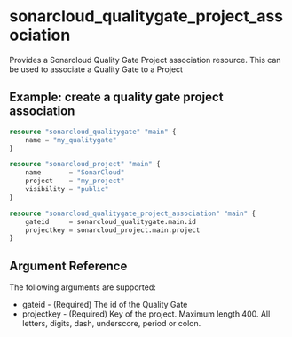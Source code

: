 # sonarcloud_qualitygate_project_association
Provides a Sonarcloud Quality Gate Project association resource. This can be used to associate a Quality Gate to a Project

## Example: create a quality gate project association
```terraform
resource "sonarcloud_qualitygate" "main" {
    name = "my_qualitygate"
}

resource "sonarcloud_project" "main" {
    name       = "SonarCloud"
    project    = "my_project"
    visibility = "public" 
}

resource "sonarcloud_qualitygate_project_association" "main" {
    gateid     = sonarcloud_qualitygate.main.id
    projectkey = sonarcloud_project.main.project
}
```

## Argument Reference
The following arguments are supported:

- gateid - (Required) The id of the Quality Gate
- projectkey - (Required) Key of the project. Maximum length 400. All letters, digits, dash, underscore, period or colon.
